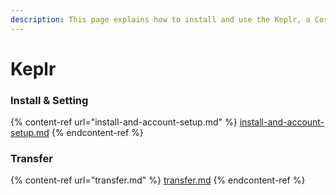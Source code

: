 ```yaml
---
description: This page explains how to install and use the Keplr, a Cosmos-based wallet.
---
```


# Keplr

### Install & Setting

{% content-ref url="install-and-account-setup.md" %}
[install-and-account-setup.md](install-and-account-setup.md)
{% endcontent-ref %}

### Transfer

{% content-ref url="transfer.md" %}
[transfer.md](transfer.md)
{% endcontent-ref %}

